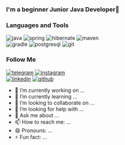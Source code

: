 ### I'm a beginner Junior Java Developer👋
<!-- ![Bootstrap logo](https://i.postimg.cc/SNd8dpjC/i.webp) -->
### Languages and Tools
![java](https://img.shields.io/badge/-java-090909?style=for-the-badge&logo=Java&logoColor=00bfff) ![spring](https://img.shields.io/badge/-spring-090909?style=for-the-badge&logo=spring&logoColor=76ff7a) ![hibernate](https://img.shields.io/badge/-hibernate-090909?style=for-the-badge&logo=hibernate&logoColor=cccc00) ![maven](https://img.shields.io/badge/-maven-090909?style=for-the-badge&logo=maven&logoColor=00bfff)
</br>
![gradle](https://img.shields.io/badge/-Gradle-090909?style=for-the-badge&logo=gradle&logoColor=76ff7a) ![postgresql](https://img.shields.io/badge/-postgresql-090909?style=for-the-badge&logo=postgresql&logoColor=00bfff) ![git](https://img.shields.io/badge/-git-090909?style=for-the-badge&logo=git&logoColor=ff6800)

### Follow Me
[![telegram](https://img.shields.io/badge/-telegram-090909?style=for-the-badge&logo=telegram&logoColor=ff6800)](t.metanirzum) [![instagram](https://img.shields.io/badge/-instagram-090909?style=for-the-badge&logo=instagram&logoColor=ff4040)](httpswww.instagram.comtanirzum)
</br>
[![linkedin](https://img.shields.io/badge/-linkedin-090909?style=for-the-badge&logo=linkedin&logoColor=42aaff)](httplinkedin.comintanirbergen-zamanbek-0a1392205) [![github](https://img.shields.io/badge/-github-090909?style=for-the-badge&logo=github&logoColor=464531)](httpsgithub.comTanirzum)

- 🔭 I’m currently working on ...
- 🌱 I’m currently learning ...
- 👯 I’m looking to collaborate on ...
- 🤔 I’m looking for help with ...
- 💬 Ask me about ...
- 📫 How to reach me: ...
- 😄 Pronouns: ...
- ⚡ Fun fact: ...
